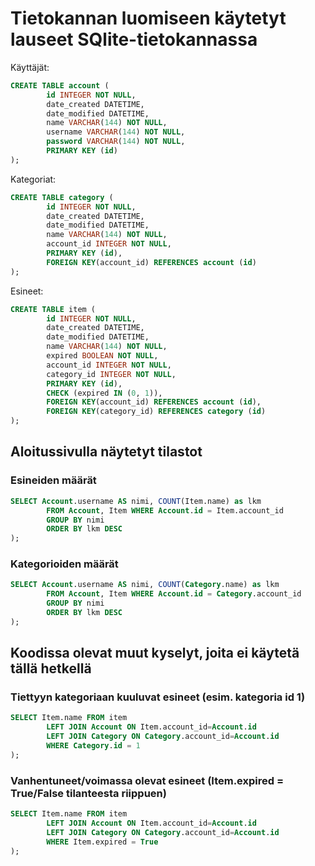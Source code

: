 # Tietokannan luomiseen käytetyt lauseet SQlite-tietokannassa

Käyttäjät:

```SQL
CREATE TABLE account (
        id INTEGER NOT NULL,
        date_created DATETIME,
        date_modified DATETIME,
        name VARCHAR(144) NOT NULL,
        username VARCHAR(144) NOT NULL,
        password VARCHAR(144) NOT NULL,
        PRIMARY KEY (id)
);
```

Kategoriat:


```SQL
CREATE TABLE category (
        id INTEGER NOT NULL,
        date_created DATETIME,
        date_modified DATETIME,
        name VARCHAR(144) NOT NULL,
        account_id INTEGER NOT NULL,
        PRIMARY KEY (id),
        FOREIGN KEY(account_id) REFERENCES account (id)
);
```

Esineet:

```SQL
CREATE TABLE item (
        id INTEGER NOT NULL,
        date_created DATETIME,
        date_modified DATETIME,
        name VARCHAR(144) NOT NULL,
        expired BOOLEAN NOT NULL,
        account_id INTEGER NOT NULL,
        category_id INTEGER NOT NULL,
        PRIMARY KEY (id),
        CHECK (expired IN (0, 1)),
        FOREIGN KEY(account_id) REFERENCES account (id),
        FOREIGN KEY(category_id) REFERENCES category (id)
);
```

## Aloitussivulla näytetyt tilastot

### Esineiden määrät

```SQL
SELECT Account.username AS nimi, COUNT(Item.name) as lkm
        FROM Account, Item WHERE Account.id = Item.account_id
        GROUP BY nimi
        ORDER BY lkm DESC
);
```

### Kategorioiden määrät

```SQL
SELECT Account.username AS nimi, COUNT(Category.name) as lkm
        FROM Account, Item WHERE Account.id = Category.account_id
        GROUP BY nimi
        ORDER BY lkm DESC
);
```

## Koodissa olevat muut kyselyt, joita ei käytetä tällä hetkellä

### Tiettyyn kategoriaan kuuluvat esineet (esim. kategoria id 1)

```SQL
SELECT Item.name FROM item
        LEFT JOIN Account ON Item.account_id=Account.id
        LEFT JOIN Category ON Category.account_id=Account.id
        WHERE Category.id = 1
);
```

### Vanhentuneet/voimassa olevat esineet (Item.expired = True/False tilanteesta riippuen)

```SQL
SELECT Item.name FROM item
        LEFT JOIN Account ON Item.account_id=Account.id
        LEFT JOIN Category ON Category.account_id=Account.id
        WHERE Item.expired = True
);
```
